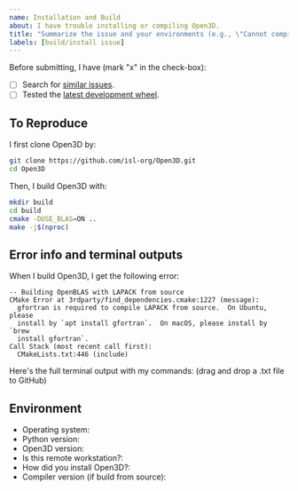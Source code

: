 ```yaml
---
name: Installation and Build
about: I have trouble installing or compiling Open3D.
title: "Summarize the issue and your environments (e.g., \"Cannot compile on Ubuntu 20.04 with OpenBLAS\"")"
labels: [build/install issue]
---
```


Before submitting, I have (mark "x" in the check-box):
- [ ] Search for [similar issues](https://github.com/isl-org/Open3D/issues).
- [ ] Tested the [latest development wheel](http://www.open3d.org/docs/latest/getting_started.html#development-version-pip).

## To Reproduce
<!--
Please provide step-by-step instructions on how to reproduce the issue.
Providing *detailed* instructions is crucial for other to help with the issues.
Please modify the following example.
-->

I first clone Open3D by:

```bash
git clone https://github.com/isl-org/Open3D.git
cd Open3D
```

Then, I build Open3D with:

```bash
mkdir build
cd build
cmake -DUSE_BLAS=ON ..
make -j$(nproc)
```

## Error info and terminal outputs
<!--
Please:
- Provide the *full* error message.
- It is even better to attach your terminal commands and the full terminal outputs.
- Provide screenshots if applicable.
-->

When I build Open3D, I get the following error:

```
-- Building OpenBLAS with LAPACK from source
CMake Error at 3rdparty/find_dependencies.cmake:1227 (message):
  gfortran is required to compile LAPACK from source.  On Ubuntu, please
  install by `apt install gfortran`.  On macOS, please install by `brew
  install gfortran`.
Call Stack (most recent call first):
  CMakeLists.txt:446 (include)
```

Here's the full terminal output with my commands:
(drag and drop a .txt file to GitHub)


## Environment
<!--
Please specify your system environments, for example:
- Operating system: Ubuntu 18.04 (ARM64)
- Python version: Python 3.6
- Open3D version: Open3D master branch, commit xxxxx
- Is this remote workstation: No.
- How did you install Open3D: Compile from source.
- Compiler version (if build from source): gcc-9
-->
- Operating system:
- Python version:
- Open3D version:
- Is this remote workstation?:
- How did you install Open3D?:
- Compiler version (if build from source):
